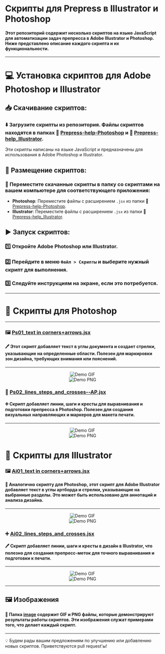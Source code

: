 # Скрипты для Prepress в Illustrator и Photoshop

#### Этот репозиторий содержит несколько скриптов на языке JavaScript для автоматизации задач препресса в Adobe Illustrator и Photoshop. Ниже представлено описание каждого скрипта и их функциональности.

---

# 💻 Установка скриптов для Adobe Photoshop и Illustrator

## 📥 Скачивание скриптов:

### ⬇️ Загрузите скрипты из репозитория. Файлы скриптов находятся в папках 📂 [Prepress-help-Photoshop](./Prepress-help-Photoshop) и 📂 [Prepress-help_Illustrator](./Prepress-help_Illustrator).
Эти скрипты написаны на языке JavaScript и предназначены для использования в Adobe Photoshop и Illustrator.

## 📁 Размещение скриптов:

### 📂 Переместите скачанные скрипты в папку со скриптами на вашем компьютере для соответствующего приложения:
- **Photoshop**: Переместите файлы с расширением `.jsx` из папки 📂 [Prepress-help-Photoshop](./Prepress-help-Photoshop).
- **Illustrator**: Переместите файлы с расширением `.jsx` из папки 📂 [Prepress-help_Illustrator](./Prepress-help_Illustrator).

## ▶️ Запуск скриптов:

### 1️⃣ Откройте **Adobe Photoshop** или **Illustrator**.
### 2️⃣ Перейдите в меню `Файл > Скрипты` и выберите нужный скрипт для выполнения.
### 3️⃣ Следуйте инструкциям на экране, если это потребуется.

---

# 📜 Скрипты для Photoshop
--- 
### 🖼️ [Ps01_text in corners+arrows.jsx](./Prepress-help-Photoshop/Ps01_text%20in%20corners%2Barrows.jsx)
#### 🖊️ Этот скрипт добавляет текст в углы документа и создает стрелки, указывающие на определенные области. Полезен для маркировки зон дизайна, требующих внимания или пояснений.
--- 
<div align="center">
    <img src="https://github.com/cheeseOFcheese/Prepress_Illustrator-and-Photoshop/raw/main/image/1.gif" alt="Demo GIF"/>
</div>
<div align="center">
    <img src="https://github.com/cheeseOFcheese/Prepress_Illustrator-and-Photoshop/raw/main/image/1.png" alt="Demo PNG"/>
</div>

### 📏 [Ps02_lines_steps_and_crosses--AP.jsx](./Prepress-help-Photoshop/Ps02_lines_steps_and_crosses--AP.jsx)
#### ➕ Скрипт добавляет линии, шаги и кресты для выравнивания и подготовки препресса в Photoshop. Полезен для создания визуальных направляющих и маркеров для макета печати.
--- 
<div align="center">
    <img src="https://github.com/cheeseOFcheese/Prepress_Illustrator-and-Photoshop/raw/main/image/2.gif" alt="Demo GIF"/>
</div>
<div align="center">
    <img src="https://github.com/cheeseOFcheese/Prepress_Illustrator-and-Photoshop/raw/main/image/2.png" alt="Demo PNG"/>
</div>

# 🎨 Скрипты для Illustrator

### 🖼️ [Ai01_text in corners+arrows.jsx](./Prepress-help_Illustrator/Ai01_text%20in%20corners%2Barrows.jsx)
#### 📌 Аналогично скрипту для Photoshop, этот скрипт для Adobe Illustrator добавляет текст в углы артборда и стрелки, указывающие на выбранные разделы. Это может быть использовано для аннотаций и анализа дизайна.
---
<div align="center">
    <img src="https://github.com/cheeseOFcheese/Prepress_Illustrator-and-Photoshop/raw/main/image/3.gif" alt="Demo GIF"/>
</div>
<div align="center">
    <img src="https://github.com/cheeseOFcheese/Prepress_Illustrator-and-Photoshop/raw/main/image/3.png" alt="Demo PNG"/>
</div>

### ➕ [Ai02_lines_steps_and_crosses.jsx](./Prepress-help_Illustrator/Ai02_lines_steps_and_crosses.jsx)
#### 🖊️ Скрипт добавляет линии, шаги и кресты в дизайн в Illustrator, что полезно для создания препресс-меток для точного выравнивания и подготовки к печати.
---
<div align="center">
    <img src="https://github.com/cheeseOFcheese/Prepress_Illustrator-and-Photoshop/raw/main/image/4.gif" alt="Demo GIF"/>
</div>
<div align="center">
    <img src="https://github.com/cheeseOFcheese/Prepress_Illustrator-and-Photoshop/raw/main/image/4.png" alt="Demo PNG"/>
</div>

---

## 🖼️ Изображения
#### 📂 Папка [image](./image) содержит GIF и PNG файлы, которые демонстрируют результаты работы скриптов. Эти изображения служат примерами того, что делает каждый скрипт.

---

💡 Будем рады вашим предложениям по улучшению или добавлению новых скриптов. Приветствуются pull request'ы!
